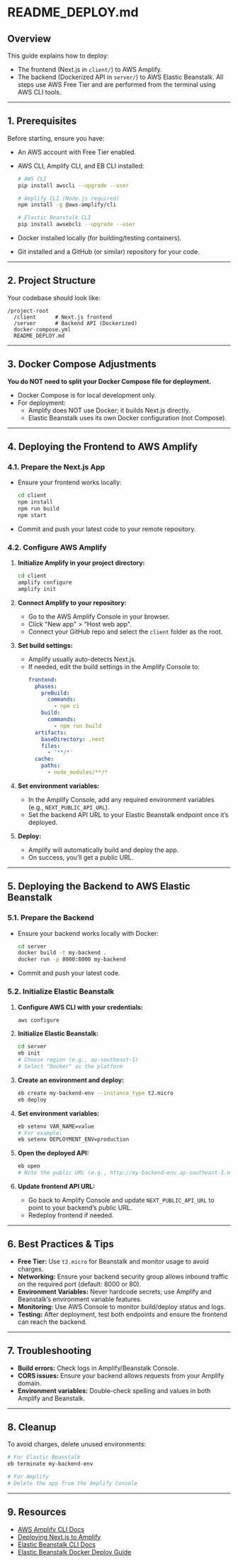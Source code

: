 # README_DEPLOY.md

## Overview

This guide explains how to deploy:
- The frontend (Next.js in `client/`) to AWS Amplify.
- The backend (Dockerized API in `server/`) to AWS Elastic Beanstalk.
All steps use AWS Free Tier and are performed from the terminal using AWS CLI tools.

---

## 1. Prerequisites

Before starting, ensure you have:
- An AWS account with Free Tier enabled.
- AWS CLI, Amplify CLI, and EB CLI installed:
  ```sh
  # AWS CLI
  pip install awscli --upgrade --user

  # Amplify CLI (Node.js required)
  npm install -g @aws-amplify/cli

  # Elastic Beanstalk CLI
  pip install awsebcli --upgrade --user
  ```

- Docker installed locally (for building/testing containers).
- Git installed and a GitHub (or similar) repository for your code.

---

## 2. Project Structure

Your codebase should look like:
```
/project-root
  /client      # Next.js frontend
  /server      # Backend API (Dockerized)
  docker-compose.yml
  README_DEPLOY.md
```

---

## 3. Docker Compose Adjustments

**You do NOT need to split your Docker Compose file for deployment.**  
- Docker Compose is for local development only.
- For deployment:
  - Amplify does NOT use Docker; it builds Next.js directly.
  - Elastic Beanstalk uses its own Docker configuration (not Compose).

---

## 4. Deploying the Frontend to AWS Amplify

### 4.1. Prepare the Next.js App

- Ensure your frontend works locally:
  ```sh
  cd client
  npm install
  npm run build
  npm start
  ```

- Commit and push your latest code to your remote repository.

### 4.2. Configure AWS Amplify

1. **Initialize Amplify in your project directory:**
   ```sh
   cd client
   amplify configure
   amplify init
   ```

2. **Connect Amplify to your repository:**
   - Go to the AWS Amplify Console in your browser.
   - Click "New app" > "Host web app".
   - Connect your GitHub repo and select the `client` folder as the root.

3. **Set build settings:**
   - Amplify usually auto-detects Next.js.
   - If needed, edit the build settings in the Amplify Console to:
     ```yaml
     frontend:
       phases:
         preBuild:
           commands:
             - npm ci
         build:
           commands:
             - npm run build
       artifacts:
         baseDirectory: .next
         files:
           - '**/*'
       cache:
         paths:
           - node_modules/**/*
     ```

4. **Set environment variables:**
   - In the Amplify Console, add any required environment variables (e.g., `NEXT_PUBLIC_API_URL`).
   - Set the backend API URL to your Elastic Beanstalk endpoint once it’s deployed.

5. **Deploy:**
   - Amplify will automatically build and deploy the app.
   - On success, you’ll get a public URL.

---

## 5. Deploying the Backend to AWS Elastic Beanstalk

### 5.1. Prepare the Backend

- Ensure your backend works locally with Docker:
  ```sh
  cd server
  docker build -t my-backend .
  docker run -p 8000:8000 my-backend
  ```

- Commit and push your latest code.

### 5.2. Initialize Elastic Beanstalk

1. **Configure AWS CLI with your credentials:**
   ```sh
   aws configure
   ```

2. **Initialize Elastic Beanstalk:**
   ```sh
   cd server
   eb init
   # Choose region (e.g., ap-southeast-1)
   # Select "Docker" as the platform
   ```

3. **Create an environment and deploy:**
   ```sh
   eb create my-backend-env --instance_type t2.micro
   eb deploy
   ```

4. **Set environment variables:**
   ```sh
   eb setenv VAR_NAME=value
   # For example:
   eb setenv DEPLOYMENT_ENV=production
   ```

5. **Open the deployed API:**
   ```sh
   eb open
   # Note the public URL (e.g., http://my-backend-env.ap-southeast-1.elasticbeanstalk.com)
   ```

6. **Update frontend API URL:**
   - Go back to Amplify Console and update `NEXT_PUBLIC_API_URL` to point to your backend’s public URL.
   - Redeploy frontend if needed.

---

## 6. Best Practices & Tips

- **Free Tier:** Use `t2.micro` for Beanstalk and monitor usage to avoid charges.
- **Networking:** Ensure your backend security group allows inbound traffic on the required port (default: 8000 or 80).
- **Environment Variables:** Never hardcode secrets; use Amplify and Beanstalk’s environment variable features.
- **Monitoring:** Use AWS Console to monitor build/deploy status and logs.
- **Testing:** After deployment, test both endpoints and ensure the frontend can reach the backend.

---

## 7. Troubleshooting

- **Build errors:** Check logs in Amplify/Beanstalk Console.
- **CORS issues:** Ensure your backend allows requests from your Amplify domain.
- **Environment variables:** Double-check spelling and values in both Amplify and Beanstalk.

---

## 8. Cleanup

To avoid charges, delete unused environments:
```sh
# For Elastic Beanstalk
eb terminate my-backend-env

# For Amplify
# Delete the app from the Amplify Console
```

---

## 9. Resources

- [AWS Amplify CLI Docs](https://docs.amplify.aws/gen1/react/tools/cli/start/set-up-cli/)
- [Deploying Next.js to Amplify](https://docs.aws.amazon.com/amplify/latest/userguide/deploy-nextjs-app.html)
- [Elastic Beanstalk CLI Docs](https://docs.aws.amazon.com/elasticbeanstalk/latest/dg/eb-cli3-install-osx.html)
- [Elastic Beanstalk Docker Deploy Guide](https://docs.aws.amazon.com/elasticbeanstalk/latest/dg/create_deploy_docker_v2config.html)

